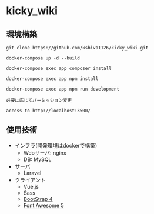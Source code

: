 # kicky_wiki

## 環境構築
```
git clone https://github.com/kshiva1126/kicky_wiki.git

docker-compose up -d --build

docker-compose exec app composer install

docker-compose exec app npm install

docker-compose exec app npm run development

必要に応じてパーミッション変更

access to http://localhost:3500/

```

## 使用技術
- インフラ(開発環境はdockerで構築)
    - Webサーバ: nginx
    - DB: MySQL
- サーバ
    - Laravel
- クライアント
    - Vue.js
    - Sass
    - [BootStrap 4](https://getbootstrap.com/)
    - [Font Awesome 5](https://fontawesome.com/)
